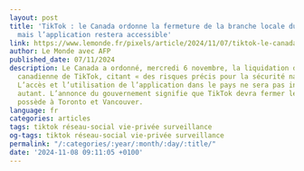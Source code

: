 ```yaml
---
layout: post
title: 'TikTok : le Canada ordonne la fermeture de la branche locale du réseau social,
  mais l’application restera accessible'
link: https://www.lemonde.fr/pixels/article/2024/11/07/tiktok-le-canada-ordonne-la-fermeture-de-la-branche-locale-du-reseau-social-mais-l-application-restera-accessible_6380558_4408996.html
author: Le Monde avec AFP
published_date: 07/11/2024
description: Le Canada a ordonné, mercredi 6 novembre, la liquidation de la branche
  canadienne de TikTok, citant « des risques précis pour la sécurité nationale ».
  L’accès et l’utilisation de l’application dans le pays ne sera pas interdit pour
  autant. L’annonce du gouvernement signifie que TikTok devra fermer les bureaux qu’il
  possède à Toronto et Vancouver.
language: fr
categories: articles
tags: tiktok réseau-social vie-privée surveillance
og-tags: tiktok réseau-social vie-privée surveillance
permalink: "/:categories/:year/:month/:day/:title/"
date: '2024-11-08 09:11:05 +0100'
---
```

